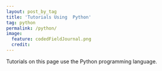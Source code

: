 ```yaml
---
layout: post_by_tag
title: 'Tutorials Using  Python'
tag: python
permalink: /python/
image:
  feature: codedFieldJournal.png
  credit: 
---
```


Tutorials on this page use the Python programming language.
